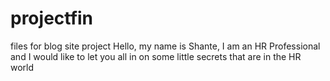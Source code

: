 # projectfin
files for blog site project
Hello, my name is Shante, I am an HR Professional and I would like to let you all in on some little secrets that are in the HR world
